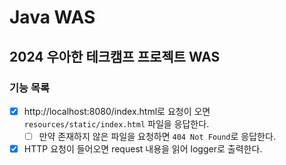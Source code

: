 # Java WAS

## 2024 우아한 테크캠프 프로젝트 WAS

### 기능 목록

- [x] http://localhost:8080/index.html로 요청이 오면 `resources/static/index.html` 파일을 응답한다.
    - [ ] 만약 존재하지 않은 파일을 요청하면 `404 Not Found`로 응답한다.
- [x] HTTP 요청이 들어오면 request 내용을 읽어 logger로 출력한다.
